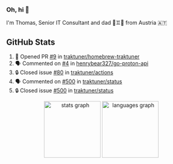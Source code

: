 ### Oh, hi 👋

I'm Thomas, Senior IT Consultant and dad 👶♊️👶 from Austria 🇦🇹

<!--
**traktuner/traktuner** is a ✨ _special_ ✨ repository because its `README.md` (this file) appears on your GitHub profile.

Here are some ideas to get you started:

- 🔭 I’m currently working on ...
- 🌱 I’m currently learning ...
- 👯 I’m looking to collaborate on ...
- 🤔 I’m looking for help with ...
- 💬 Ask me about ...
- 📫 How to reach me: ...
- 😄 Pronouns: ...
- ⚡ Fun fact: ...
-->

</div>

## GitHub Stats
<!--START_SECTION:activity-->
1. 💪 Opened PR [#9](https://github.com/traktuner/homebrew-traktuner/pull/9) in [traktuner/homebrew-traktuner](https://github.com/traktuner/homebrew-traktuner)
2. 🗣 Commented on [#4](https://github.com/henrybear327/go-proton-api/pull/4#issuecomment-2615974176) in [henrybear327/go-proton-api](https://github.com/henrybear327/go-proton-api)
3. 🔒 Closed issue [#80](https://github.com/traktuner/actions/issues/80) in [traktuner/actions](https://github.com/traktuner/actions)
4. 🗣 Commented on [#500](https://github.com/traktuner/status/issues/500#issuecomment-2608850392) in [traktuner/status](https://github.com/traktuner/status)
5. 🔒 Closed issue [#500](https://github.com/traktuner/status/issues/500) in [traktuner/status](https://github.com/traktuner/status)
<!--END_SECTION:activity-->

<div align="center">
  <img src="https://github-readme-stats.vercel.app/api?username=traktuner&hide_title=false&hide_rank=false&show_icons=true&include_all_commits=true&count_private=true&disable_animations=false&theme=dracula&locale=en&hide_border=false&order=1" height="150" alt="stats graph"  />
  <img src="https://github-readme-stats.vercel.app/api/top-langs?username=traktuner&locale=en&hide_title=false&layout=compact&card_width=320&langs_count=5&theme=dracula&hide_border=false&order=2" height="150" alt="languages graph"  />
</div>
